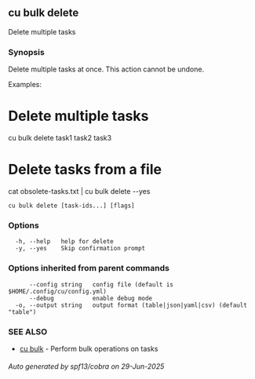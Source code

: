 ## cu bulk delete

Delete multiple tasks

### Synopsis

Delete multiple tasks at once. This action cannot be undone.

Examples:
  # Delete multiple tasks
  cu bulk delete task1 task2 task3
  
  # Delete tasks from a file
  cat obsolete-tasks.txt | cu bulk delete --yes

```
cu bulk delete [task-ids...] [flags]
```

### Options

```
  -h, --help   help for delete
  -y, --yes    Skip confirmation prompt
```

### Options inherited from parent commands

```
      --config string   config file (default is $HOME/.config/cu/config.yml)
      --debug           enable debug mode
  -o, --output string   output format (table|json|yaml|csv) (default "table")
```

### SEE ALSO

* [cu bulk](cu_bulk.md)	 - Perform bulk operations on tasks

###### Auto generated by spf13/cobra on 29-Jun-2025
